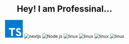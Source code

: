 <h1 align="center"> Hey! I am Professinal...</h1>

<p align="center">
  <img src="https://raw.githubusercontent.com/devicons/devicon/master/icons/typescript/typescript-original.svg" alt="typescript" width="60" height="60"/>  
  <img src="https://cdn.worldvectorlogo.com/logos/nextjs-2.svg" alt="nextjs" width="60" height="60"/>   
  <img  src="https://profilinator.rishav.dev/skills-assets/nodejs-original-wordmark.svg" alt="Node.js" height="60" /> 
  <img src="https://docs.nestjs.com/assets/logo-small.svg" alt="linux" width="60" height="60"/>
  <img src="https://docs.soliditylang.org/en/v0.8.11/_static/logo.svg" alt="linux" width="60" height="60"/>
  <img src="https://www.rust-lang.org/static/images/rust-logo-blk.svg" alt="linux" width="60" height="60"/>
  <img src="https://s2.coinmarketcap.com/static/img/coins/64x64/1.png" alt="linux" width="60" height="60"/>
</p>

